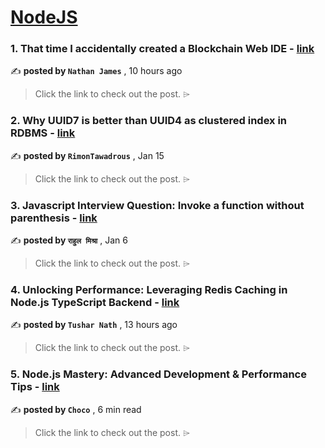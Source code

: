 
<h1><a href=https://medium.com/tag/nodejs/recommended target="_blank" rel="noopener noreferrer">NodeJS</a></h1>
<h3>1. That time I accidentally created a Blockchain Web IDE - <a href=https://medium.com/@nsjames_/that-time-i-accidentally-created-a-blockchain-web-ide-b5679b31b12b?source=tag_recommended_feed---------0-84----------nodejs----------f85a866d_4660_4215_866d_c0f36ce68483------- target="_blank" rel="noopener noreferrer">link</a></h3>

✍️ **posted by `Nathan James`** <date> , 10 hours ago</date>

<blockquote>Click the link to check out the post. ⌲</blockquote>

<h3>2. Why UUID7 is better than UUID4 as clustered index in RDBMS - <a href=https://medium.com/@rtawadrous/why-uuid7-is-better-than-uuid4-as-clustered-index-edb02bf70056?source=tag_recommended_feed---------1-107----------nodejs----------f85a866d_4660_4215_866d_c0f36ce68483------- target="_blank" rel="noopener noreferrer">link</a></h3>

✍️ **posted by `RimonTawadrous`** <date> , Jan 15</date>

<blockquote>Click the link to check out the post. ⌲</blockquote>

<h3>3. Javascript Interview Question: Invoke a function without parenthesis - <a href=https://medium.com/@rahuulmiishra/javascript-interview-question-invoke-a-function-without-parenthesis-17a5dc1d20e7?source=tag_recommended_feed---------2-85----------nodejs----------f85a866d_4660_4215_866d_c0f36ce68483------- target="_blank" rel="noopener noreferrer">link</a></h3>

✍️ **posted by `राहुल मिश्रा`** <date> , Jan 6</date>

<blockquote>Click the link to check out the post. ⌲</blockquote>

<h3>4. Unlocking Performance: Leveraging Redis Caching in Node.js TypeScript Backend - <a href=https://medium.com/matt-young-media/unlocking-performance-leveraging-redis-caching-in-node-js-typescript-backend-494bd6dd785c?source=tag_recommended_feed---------3-84----------nodejs----------f85a866d_4660_4215_866d_c0f36ce68483------- target="_blank" rel="noopener noreferrer">link</a></h3>

✍️ **posted by `Tushar Nath`** <date> , 13 hours ago</date>

<blockquote>Click the link to check out the post. ⌲</blockquote>

<h3>5. Node.js Mastery: Advanced Development & Performance Tips - <a href=https://medium.com/@Choco23/node-js-mastery-advanced-development-performance-tips-da07355c1e8a?source=tag_recommended_feed---------4-107----------nodejs----------f85a866d_4660_4215_866d_c0f36ce68483------- target="_blank" rel="noopener noreferrer">link</a></h3>

✍️ **posted by `Choco`** <date> , 6 min read</date>

<blockquote>Click the link to check out the post. ⌲</blockquote>

